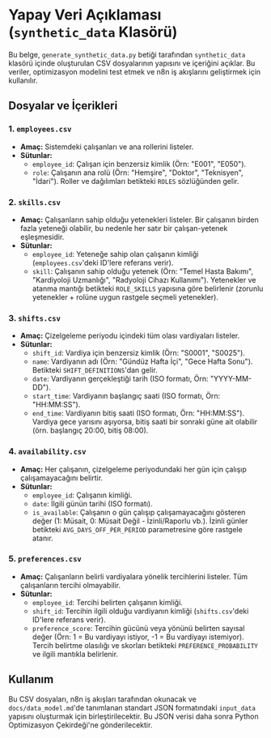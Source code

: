 # Yapay Veri Açıklaması (`synthetic_data` Klasörü)

Bu belge, `generate_synthetic_data.py` betiği tarafından `synthetic_data` klasörü içinde oluşturulan CSV dosyalarının yapısını ve içeriğini açıklar. Bu veriler, optimizasyon modelini test etmek ve n8n iş akışlarını geliştirmek için kullanılır.

## Dosyalar ve İçerikleri

### 1. `employees.csv`

*   **Amaç:** Sistemdeki çalışanları ve ana rollerini listeler.
*   **Sütunlar:**
    *   `employee_id`: Çalışan için benzersiz kimlik (Örn: "E001", "E050").
    *   `role`: Çalışanın ana rolü (Örn: "Hemşire", "Doktor", "Teknisyen", "İdari"). Roller ve dağılımları betikteki `ROLES` sözlüğünden gelir.

### 2. `skills.csv`

*   **Amaç:** Çalışanların sahip olduğu yetenekleri listeler. Bir çalışanın birden fazla yeteneği olabilir, bu nedenle her satır bir çalışan-yetenek eşleşmesidir.
*   **Sütunlar:**
    *   `employee_id`: Yeteneğe sahip olan çalışanın kimliği (`employees.csv`'deki ID'lere referans verir).
    *   `skill`: Çalışanın sahip olduğu yetenek (Örn: "Temel Hasta Bakımı", "Kardiyoloji Uzmanlığı", "Radyoloji Cihazı Kullanımı"). Yetenekler ve atanma mantığı betikteki `ROLE_SKILLS` yapısına göre belirlenir (zorunlu yetenekler + rolüne uygun rastgele seçmeli yetenekler).

### 3. `shifts.csv`

*   **Amaç:** Çizelgeleme periyodu içindeki tüm olası vardiyaları listeler.
*   **Sütunlar:**
    *   `shift_id`: Vardiya için benzersiz kimlik (Örn: "S0001", "S0025").
    *   `name`: Vardiyanın adı (Örn: "Gündüz Hafta İçi", "Gece Hafta Sonu"). Betikteki `SHIFT_DEFINITIONS`'dan gelir.
    *   `date`: Vardiyanın gerçekleştiği tarih (ISO formatı, Örn: "YYYY-MM-DD").
    *   `start_time`: Vardiyanın başlangıç saati (ISO formatı, Örn: "HH:MM:SS").
    *   `end_time`: Vardiyanın bitiş saati (ISO formatı, Örn: "HH:MM:SS"). Vardiya gece yarısını aşıyorsa, bitiş saati bir sonraki güne ait olabilir (örn. başlangıç 20:00, bitiş 08:00).

### 4. `availability.csv`

*   **Amaç:** Her çalışanın, çizelgeleme periyodundaki her gün için çalışıp çalışamayacağını belirtir.
*   **Sütunlar:**
    *   `employee_id`: Çalışanın kimliği.
    *   `date`: İlgili günün tarihi (ISO formatı).
    *   `is_available`: Çalışanın o gün çalışıp çalışamayacağını gösteren değer (1: Müsait, 0: Müsait Değil - İzinli/Raporlu vb.). İzinli günler betikteki `AVG_DAYS_OFF_PER_PERIOD` parametresine göre rastgele atanır.

### 5. `preferences.csv`

*   **Amaç:** Çalışanların belirli vardiyalara yönelik tercihlerini listeler. Tüm çalışanların tercihi olmayabilir.
*   **Sütunlar:**
    *   `employee_id`: Tercihi belirten çalışanın kimliği.
    *   `shift_id`: Tercihin ilgili olduğu vardiyanın kimliği (`shifts.csv`'deki ID'lere referans verir).
    *   `preference_score`: Tercihin gücünü veya yönünü belirten sayısal değer (Örn: 1 = Bu vardiyayı istiyor, -1 = Bu vardiyayı istemiyor). Tercih belirtme olasılığı ve skorları betikteki `PREFERENCE_PROBABILITY` ve ilgili mantıkla belirlenir.

## Kullanım

Bu CSV dosyaları, n8n iş akışları tarafından okunacak ve `docs/data_model.md`'de tanımlanan standart JSON formatındaki `input_data` yapısını oluşturmak için birleştirilecektir. Bu JSON verisi daha sonra Python Optimizasyon Çekirdeği'ne gönderilecektir. 